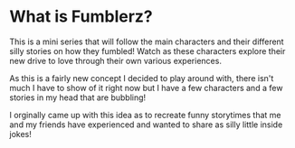 # What is Fumblerz?
This is a mini series that will follow the main characters and their different silly stories on how they fumbled! Watch as these characters explore their new drive to love through their own various experiences.

As this is a fairly new concept I decided to play around with, there isn't much I have to show of it right now but I have a few characters and a few stories in my head that are bubbling!

I orginally came up with this idea as to recreate funny storytimes that me and my friends have experienced and wanted to share as silly little inside jokes!
